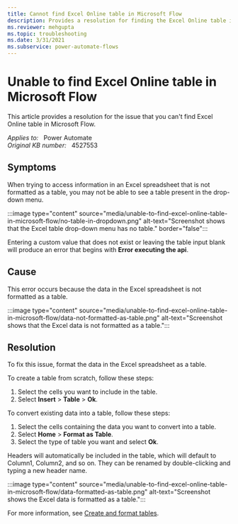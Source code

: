 ```yaml
---
title: Cannot find Excel Online table in Microsoft Flow
description: Provides a resolution for finding the Excel Online table in Microsoft Flow.
ms.reviewer: mehgupta
ms.topic: troubleshooting
ms.date: 3/31/2021
ms.subservice: power-automate-flows
---
```

# Unable to find Excel Online table in Microsoft Flow

This article provides a resolution for the issue that you can't find Excel Online table in Microsoft Flow.

_Applies to:_ &nbsp; Power Automate  
_Original KB number:_ &nbsp; 4527553

## Symptoms

When trying to access information in an Excel spreadsheet that is not formatted as a table, you may not be able to see a table present in the drop-down menu.

:::image type="content" source="media/unable-to-find-excel-online-table-in-microsoft-flow/no-table-in-dropdown.png" alt-text="Screenshot shows that the Excel table drop-down menu has no table." border="false":::

Entering a custom value that does not exist or leaving the table input blank will produce an error that begins with **Error executing the api**.

## Cause

This error occurs because the data in the Excel spreadsheet is not formatted as a table.

:::image type="content" source="media/unable-to-find-excel-online-table-in-microsoft-flow/data-not-formatted-as-table.png" alt-text="Screenshot shows that the Excel data is not formatted as a table.":::

## Resolution

To fix this issue, format the data in the Excel spreadsheet as a table.

To create a table from scratch, follow these steps:

1. Select the cells you want to include in the table.
2. Select **Insert** > **Table** > **Ok**.

To convert existing data into a table, follow these steps:

1. Select the cells containing the data you want to convert into a table.
2. Select **Home** > **Format as Table**.
3. Select the type of table you want and select **Ok**.

Headers will automatically be included in the table, which will default to Column1, Column2, and so on. They can be renamed by double-clicking and typing a new header name.

:::image type="content" source="media/unable-to-find-excel-online-table-in-microsoft-flow/data-formatted-as-table.png" alt-text="Screenshot shows the Excel data is formatted as a table.":::

For more information, see [Create and format tables](https://support.microsoft.com/office/create-and-format-tables-e81aa349-b006-4f8a-9806-5af9df0ac664?ui=en-us&rs=en-us&ad=us).
